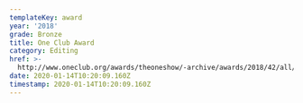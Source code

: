 ```yaml
---
templateKey: award
year: '2018'
grade: Bronze
title: One Club Award
category: Editing
href: >-
  http://www.oneclub.org/awards/theoneshow/-archive/awards/2018/42/all/Craft+%5Bd%5D+Editing/select
date: 2020-01-14T10:20:09.160Z
timestamp: 2020-01-14T10:20:09.160Z
---
```


